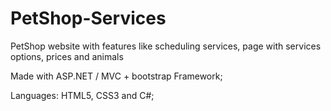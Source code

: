 # PetShop-Services


PetShop website with features like scheduling services, page with services options, prices and animals

Made with ASP.NET / MVC + bootstrap Framework;

Languages: HTML5, CSS3 and C#;


